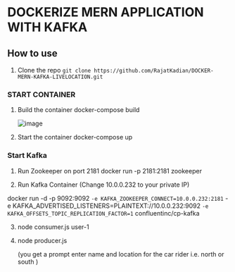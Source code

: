 # DOCKERIZE MERN APPLICATION WITH KAFKA

## How to use
1. Clone the repo
    `git clone https://github.com/RajatKadian/DOCKER-MERN-KAFKA-LIVELOCATION.git`

### START CONTAINER

1. Build the container
   docker-compose build

   ![image](https://github.com/RajatKadian/DOCKER-MERN-KAFKA-LIVELOCATION/assets/55406990/32ae67aa-6305-4eb9-b1f5-a20510b4eefa)


3. Start the container
   docker-compose up



### Start Kafka

1.  Run Zookeeper on port 2181
    docker run -p 2181:2181 zookeeper

2. Run Kafka Container  (Change 10.0.0.232 to your private IP)

docker run -d -p 9092:9092 `
-e KAFKA_ZOOKEEPER_CONNECT=10.0.0.232:2181 `
-e KAFKA_ADVERTISED_LISTENERS=PLAINTEXT://10.0.0.232:9092 `
-e KAFKA_OFFSETS_TOPIC_REPLICATION_FACTOR=1 `
confluentinc/cp-kafka


3. node consumer.js user-1

4. node producer.js

   (you get a prompt enter name and location for the car rider i.e. north or south )
